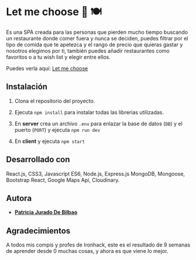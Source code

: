 # Let me choose :twisted_rightwards_arrows: :plate_with_cutlery:

Es una SPA creada para las personas que pierden mucho tiempo buscando un restaurante donde comer fuera y nunca se deciden, puedes filtrar por el tipo de comida que te apetezca y el rango de precio que quieras gastar y nosotros elegimos por ti, también puedes añadir restaurantes como favoritos o a tu wish list y elegir entre ellos.

Puedes verla aquí: [Let me choose](http://letmechoose.herokuapp.com/)

## Instalación
1. Clona el repositorio del proyecto.

2. Ejecuta `npm install` para instalar todas las librerias utilizadas.

3. En **server** crea un archivo `.env` para enlazar la base de datos  (`DB`) y el puerto (`PORT`)  y ejecuta `npm run dev`

4. En **client** y ejecuta `npm start`

## Desarrollado con

React.js, CSS3, Javascript ES6, Node.js, Express.js MongoDB, Mongoose, Bootstrap React, Google Maps Api, Cloudinary.

## Autora
* [**Patricia Jurado De Bilbao**](https://github.com/PatriciaJuradoDeBilbao)

## Agradecimientos 
A todos mis compis y profes de Ironhack, este es el resultado de 9 semanas de aprender desde 0 muchas cosas, y ahora es que viene lo mejor. 
